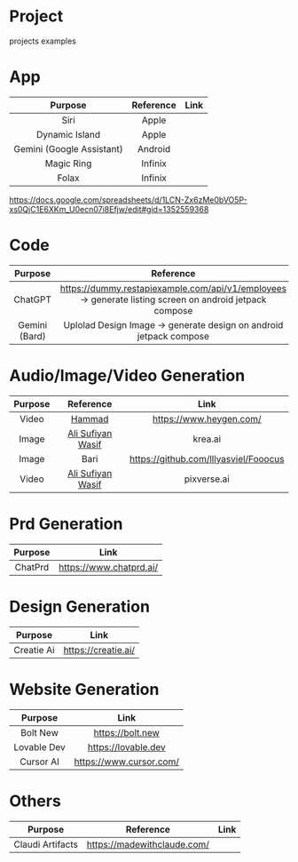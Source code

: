 # Project
projects examples

# App
Purpose|Reference|Link
:-:|:-:|:-:
Siri|Apple|
Dynamic Island|Apple|
Gemini (Google Assistant)|Android|
Magic Ring|Infinix|
Folax|Infinix|

https://docs.google.com/spreadsheets/d/1LCN-Zx6zMe0bVO5P-xs0QjC1E6XKm_U0ecn07i8Efjw/edit#gid=1352559368

# Code
Purpose|Reference|Link
:-:|:-:|:-:
ChatGPT|https://dummy.restapiexample.com/api/v1/employees -> generate listing screen on android jetpack compose|chat.openai.com
Gemini (Bard)|Uplolad Design Image -> generate design on android jetpack compose|gemini.google.com/app


# Audio/Image/Video Generation

Purpose|Reference|Link
:-:|:-:|:-:
Video|[Hammad](https://www.linkedin.com/feed/update/urn:li:activity:7163048022761693185)|https://www.heygen.com/
Image|[Ali Sufiyan Wasif](https://www.instagram.com/reel/C3Aizqyp0l5/)|krea.ai
Image|Bari|https://github.com/lllyasviel/Fooocus
Video|[Ali Sufiyan Wasif](https://www.instagram.com/reel/C3Aizqyp0l5/)|pixverse.ai

# Prd Generation
Purpose|Link
:-:|:-:
ChatPrd|https://www.chatprd.ai/

# Design Generation
Purpose|Link
:-:|:-:
Creatie Ai|https://creatie.ai/

# Website Generation

Purpose|Link
:-:|:-:
Bolt New|https://bolt.new
Lovable Dev|https://lovable.dev
Cursor AI|https://www.cursor.com/


# Others

Purpose|Reference|Link
:-:|:-:|:-:
Claudi Artifacts|https://madewithclaude.com/



